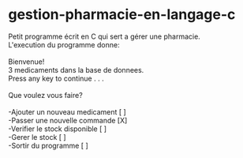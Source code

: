 # gestion-pharmacie-en-langage-c
Petit programme écrit en C qui sert a gérer une pharmacie.<br>
L'execution du programme donne:
<br>
<br>
Bienvenue!<br>
3 medicaments dans la base de donnees.<br>
Press any key to continue . . .<br>
<br>
  Que voulez vous faire?<br>
<br>
-Ajouter un nouveau medicament   [ ]<br>
-Passer une nouvelle commande     [X]<br>
-Verifier le stock disponible     [ ]<br>
-Gerer le stock                  [ ]<br>
-Sortir du programme             [ ]<br>
